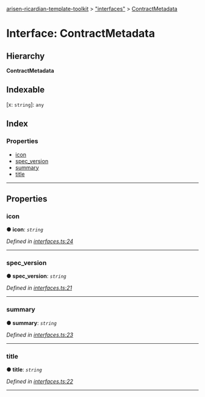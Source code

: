[arisen-ricardian-template-toolkit](../README.md) > ["interfaces"](../modules/_interfaces_.md) > [ContractMetadata](../interfaces/_interfaces_.contractmetadata.md)

# Interface: ContractMetadata

## Hierarchy

**ContractMetadata**

## Indexable

\[x: `string`\]:&nbsp;`any`
## Index

### Properties

* [icon](_interfaces_.contractmetadata.md#icon)
* [spec_version](_interfaces_.contractmetadata.md#spec_version)
* [summary](_interfaces_.contractmetadata.md#summary)
* [title](_interfaces_.contractmetadata.md#title)

---

## Properties

<a id="icon"></a>

###  icon

**● icon**: *`string`*

*Defined in [interfaces.ts:24](https://github.com/ARISEN/arisen-ricardian-template-toolkit/blob/ae088d5/src/interfaces.ts#L24)*

___
<a id="spec_version"></a>

###  spec_version

**● spec_version**: *`string`*

*Defined in [interfaces.ts:21](https://github.com/ARISEN/arisen-ricardian-template-toolkit/blob/ae088d5/src/interfaces.ts#L21)*

___
<a id="summary"></a>

###  summary

**● summary**: *`string`*

*Defined in [interfaces.ts:23](https://github.com/ARISEN/arisen-ricardian-template-toolkit/blob/ae088d5/src/interfaces.ts#L23)*

___
<a id="title"></a>

###  title

**● title**: *`string`*

*Defined in [interfaces.ts:22](https://github.com/ARISEN/arisen-ricardian-template-toolkit/blob/ae088d5/src/interfaces.ts#L22)*

___

